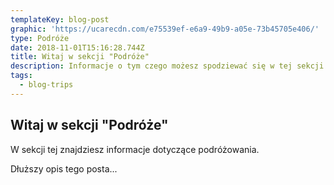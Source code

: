 ```yaml
---
templateKey: blog-post
graphic: 'https://ucarecdn.com/e75539ef-e6a9-49b9-a05e-73b45705e406/'
type: Podróże
date: 2018-11-01T15:16:28.744Z
title: Witaj w sekcji "Podróże"
description: Informacje o tym czego możesz spodziewać się w tej sekcji.
tags:
  - blog-trips
---
```

## Witaj w sekcji "Podróże"

W sekcji tej znajdziesz informacje dotyczące podróżowania.

Dłuższy opis tego posta...
